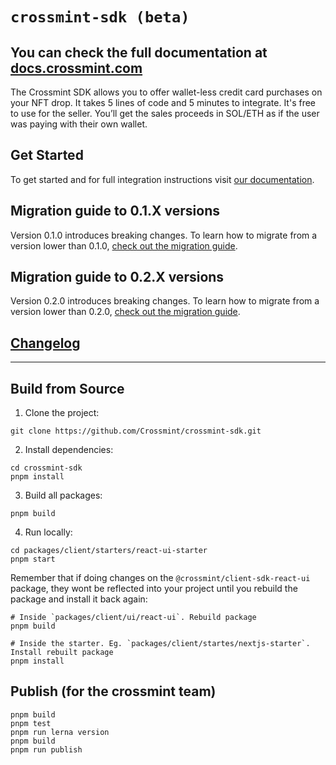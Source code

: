 # `crossmint-sdk (beta)`

## You can check the full documentation at [docs.crossmint.com](https://docs.crossmint.com/)

The Crossmint SDK allows you to offer wallet-less credit card purchases on your NFT drop. It takes 5 lines of code and 5 minutes to integrate. It's free to use for the seller. You’ll get the sales proceeds in SOL/ETH as if the user was paying with their own wallet.

## Get Started

To get started and for full integration instructions visit [our documentation](https://docs.crossmint.com/).

## Migration guide to 0.1.X versions

Version 0.1.0 introduces breaking changes. To learn how to migrate from a version lower than 0.1.0, [check out the migration guide](https://docs.google.com/document/d/14IKpjrij7kU7Dr0I7rZkf0PyDNbXiklx2v4GuzUrFbw/edit?usp=sharing).

## Migration guide to 0.2.X versions

Version 0.2.0 introduces breaking changes. To learn how to migrate from a version lower than 0.2.0, [check out the migration guide](https://docs.google.com/document/d/1mA0W-iAs0nHHW0ANX0TfZ5qrzxPGxNchPj13W6cHc-Y/edit?usp=sharing).

## [Changelog](https://docs.google.com/document/d/e/2PACX-1vR5NzVS2msrCMZxlcfBgAT-Y8kAypeKqH_WBeNiwVTmyEzLZvJBWrKrz_966-d3jumwIBi94IXGT6Wp/pub)

---

## Build from Source

1. Clone the project:

```shell
git clone https://github.com/Crossmint/crossmint-sdk.git
```

2. Install dependencies:

```shell
cd crossmint-sdk
pnpm install
```

3. Build all packages:

```shell
pnpm build
```

4. Run locally:

```shell
cd packages/client/starters/react-ui-starter
pnpm start
```

Remember that if doing changes on the `@crossmint/client-sdk-react-ui` package, they wont be reflected into your project until you rebuild the package and install it back again:

```
# Inside `packages/client/ui/react-ui`. Rebuild package
pnpm build
```

```
# Inside the starter. Eg. `packages/client/startes/nextjs-starter`. Install rebuilt package
pnpm install
```

## Publish (for the crossmint team)

```shell
pnpm build
pnpm test
pnpm run lerna version
pnpm build
pnpm run publish
```
